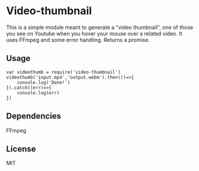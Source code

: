 # Video-thumbnail
This is a simple module meant to generate a "video thumbnail", one of those you see on Youtube when you hover your mouse over a related video. It uses FFmpeg and some error handling. Returns a promise.

## Usage

```javacsript
var videothumb = require('video-thumbnail')
videothumb('input.mp4','output.webm').then(()=>{
    console.log('Done!')
}).catch((err)=>{
    console.log(err)
})
```

## Dependencies
FFmpeg

## License
MIT